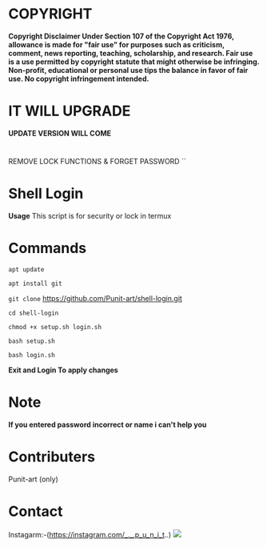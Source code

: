 
# COPYRIGHT
**Copyright Disclaimer Under Section 107 of the Copyright Act 1976, allowance is made for "fair use" for purposes such as criticism, comment, news reporting, teaching, scholarship, and research. Fair use is a use permitted by copyright statute that might otherwise be infringing. Non-profit, educational or personal use tips the balance in favor of fair use. No copyright infringement intended.**
# IT WILL UPGRADE
**UPDATE VERSION WILL COME**
#
REMOVE LOCK FUNCTIONS
        &
FORGET PASSWORD
``
#
# Shell Login


**Usage**
This script is for security or lock in termux



# Commands

``apt update``

``apt install git ``

``git clone`` https://github.com/Punit-art/shell-login.git

``cd shell-login``

``chmod +x setup.sh login.sh``

``bash setup.sh``

``bash login.sh``



**Exit and Login To apply changes**
# Note

**If you entered password incorrect or name i can't help you**

# Contributers
Punit-art (only)

# Contact 

Instagarm:-(https://instagram.com/_._.p_u_n_i_t._._) <img src="https://instagram.fidr1-1.fna.fbcdn.net/v/t51.2885-19/s150x150/120296204_636866290360472_8906644743150467806_n.jpg?_nc_ht=instagram.fidr1-1.fna.fbcdn.net&_nc_cat=108&_nc_ohc=pKgEpIWpSN8AX_6qNGE&edm=ABfd0MgBAAAA&ccb=7-4&oh=a63a4f006dad761b8981cfba3658be7b&oe=61B586B2&_nc_sid=7bff83"/>

